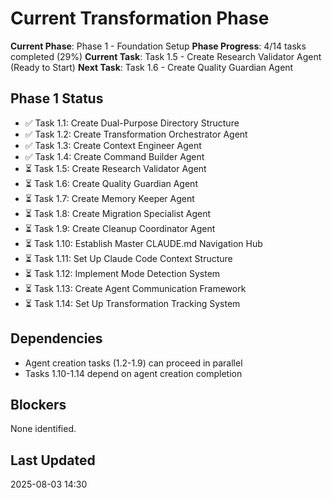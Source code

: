 # Current Transformation Phase

**Current Phase**: Phase 1 - Foundation Setup
**Phase Progress**: 4/14 tasks completed (29%)
**Current Task**: Task 1.5 - Create Research Validator Agent (Ready to Start)
**Next Task**: Task 1.6 - Create Quality Guardian Agent

## Phase 1 Status
- ✅ Task 1.1: Create Dual-Purpose Directory Structure
- ✅ Task 1.2: Create Transformation Orchestrator Agent  
- ✅ Task 1.3: Create Context Engineer Agent
- ✅ Task 1.4: Create Command Builder Agent
- ⏳ Task 1.5: Create Research Validator Agent
- ⏳ Task 1.6: Create Quality Guardian Agent
- ⏳ Task 1.7: Create Memory Keeper Agent
- ⏳ Task 1.8: Create Migration Specialist Agent
- ⏳ Task 1.9: Create Cleanup Coordinator Agent
- ⏳ Task 1.10: Establish Master CLAUDE.md Navigation Hub
- ⏳ Task 1.11: Set Up Claude Code Context Structure
- ⏳ Task 1.12: Implement Mode Detection System
- ⏳ Task 1.13: Create Agent Communication Framework
- ⏳ Task 1.14: Set Up Transformation Tracking System

## Dependencies
- Agent creation tasks (1.2-1.9) can proceed in parallel
- Tasks 1.10-1.14 depend on agent creation completion

## Blockers
None identified.

## Last Updated
2025-08-03 14:30